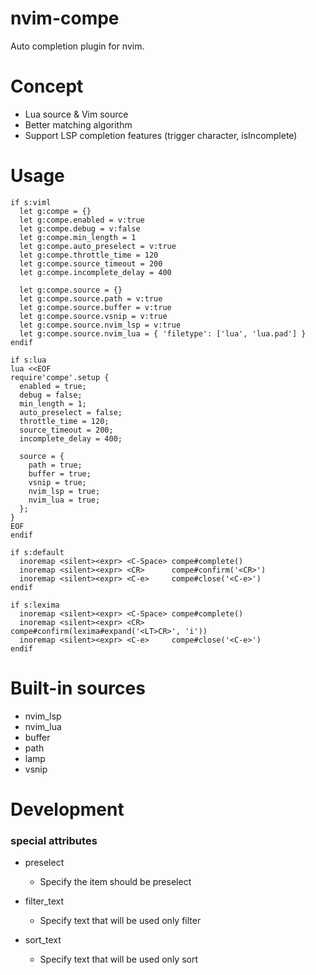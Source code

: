 # nvim-compe

Auto completion plugin for nvim.


# Concept

- Lua source & Vim source
- Better matching algorithm
- Support LSP completion features (trigger character, isIncomplete)


# Usage

```viml
if s:viml
  let g:compe = {}
  let g:compe.enabled = v:true
  let g:compe.debug = v:false
  let g:compe.min_length = 1
  let g:compe.auto_preselect = v:true
  let g:compe.throttle_time = 120
  let g:compe.source_timeout = 200
  let g:compe.incomplete_delay = 400

  let g:compe.source = {}
  let g:compe.source.path = v:true
  let g:compe.source.buffer = v:true
  let g:compe.source.vsnip = v:true
  let g:compe.source.nvim_lsp = v:true
  let g:compe.source.nvim_lua = { 'filetype': ['lua', 'lua.pad'] }
endif

if s:lua
lua <<EOF
require'compe'.setup {
  enabled = true;
  debug = false;
  min_length = 1;
  auto_preselect = false;
  throttle_time = 120;
  source_timeout = 200;
  incomplete_delay = 400;

  source = {
    path = true;
    buffer = true;
    vsnip = true;
    nvim_lsp = true;
    nvim_lua = true;
  };
}
EOF
endif

if s:default
  inoremap <silent><expr> <C-Space> compe#complete()
  inoremap <silent><expr> <CR>      compe#confirm('<CR>')
  inoremap <silent><expr> <C-e>     compe#close('<C-e>')
endif

if s:lexima
  inoremap <silent><expr> <C-Space> compe#complete()
  inoremap <silent><expr> <CR>      compe#confirm(lexima#expand('<LT>CR>', 'i'))
  inoremap <silent><expr> <C-e>     compe#close('<C-e>')
endif
```


# Built-in sources

- nvim_lsp
- nvim_lua
- buffer
- path
- lamp
- vsnip


# Development

### special attributes

- preselect
  - Specify the item should be preselect

- filter_text
  - Specify text that will be used only filter

- sort_text
  - Specify text that will be used only sort

